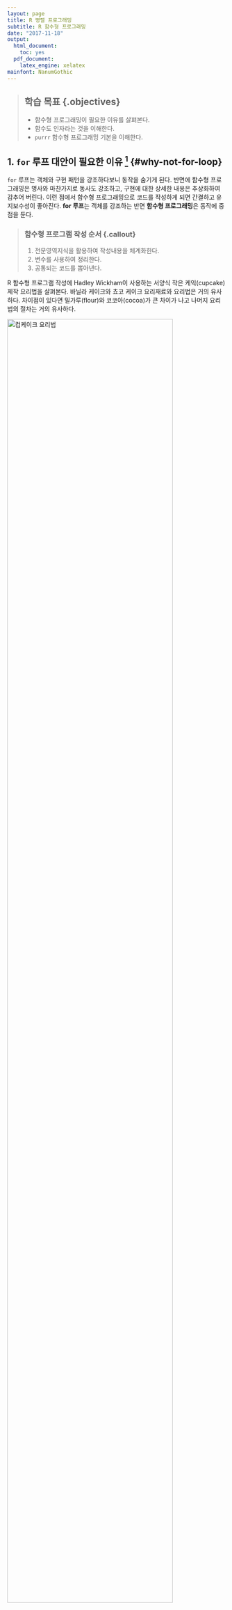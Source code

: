 ```yaml
---
layout: page
title: R 병렬 프로그래밍
subtitle: R 함수형 프로그래밍
date: "2017-11-18"
output:
  html_document: 
    toc: yes
  pdf_document:
    latex_engine: xelatex
mainfont: NanumGothic
---
```





> ## 학습 목표 {.objectives}
>
> * 함수형 프로그래밍이 필요한 이유를 살펴본다.
> * 함수도 인자라는 것을 이해한다.
> * `purrr` 함수형 프로그래밍 기본을 이해한다.


## 1. `for` 루프 대안이 필요한 이유 [^hadley-wickham-managing-many-models] {#why-not-for-loop}

[^hadley-wickham-managing-many-models]: [Hadley Wickham: Managing many models with R, Psychology at the University of Edinburgh](https://www.youtube.com/watch?v=rz3_FDVt9eg&t=2324s)

`for` 루프는 객체와 구현 패턴을 강조하다보니 동작을 숨기게 된다. 
반면에 함수형 프로그래밍은 명사와 마찬가지로 동사도 강조하고, 구현에 대한 상세한 내용은
추상화하여 감추어 버린다. 이런 점에서 함수형 프로그래밍으로 코드를 작성하게 되면 간결하고 유지보수성이 좋아진다.
**for 루프**는 객체를 강조하는 반면 **함수형 프로그래밍**은 동작에 중점을 둔다.

> ### 함수형 프로그램 작성 순서 {.callout}
>
> 1. 전문영역지식을 활용하여 작성내용을 체계화한다.
> 1. 변수를 사용하여 정리한다.
> 1. 공통되는 코드를 뽑아낸다.

R 함수형 프로그램 작성에 Hadley Wickham이 사용하는 서양식 작은 케익(cupcake) 제작 요리법을 살펴본다.
바닐라 케이크와 쵸코 케이크 요리재료와 요리법은 거의 유사하다. 차이점이 있다면 밀가루(flour)와 코코아(cocoa)가 
큰 차이가 나고 나머지 요리법의 절차는 거의 유사하다.

<img src="fig/fp-cupcake.png" alt="컵케이크 요리법" width="87%" />

바닐라 케이크와 쵸코 케이크 조리법이 두 페이지에 걸쳐 있는데 이를 한 페이지로 줄이면 다음과 같다.
즉, 요리재료를 표준화해서 공통 요소를 뽑아내면 밀가루(flour)와 코코아(cocoa)를 바꿔 넣으면 되고,
요리법의 경우 먼저 요리법을 체계화해서 1단계 예열, 2단계 재료 섞기, 3단계 굽기로 나누고 
2단계를 좀더 상세하게 마른 재료와 젖은 재료를 섞어 혼합하는 과정으로 체계화한다.

<img src="fig/fp-cupcake-fp.png" alt="컵케이크 요리법 함수형 프로그래밍으로 전환" width="87%" />


`mtcars` 데이터셋 각변수에 대한 평균과 중위수를 계산하는 것을 살펴본다. `for` 루프를 사용하는 경우 객체와 
구현 패턴에 중점을 두게 되어 `mean`, `median` 함수명만 차이나는 `for` 루프가 두개 생성되었다.


이를 `purrr` 팩키지를 사용해서 함수형 프로그램으로 작성하면 동작에 중점을 둔 훨씬 간결한 코드가 된다.

<div class = "row">
<div class = "col-md-6">
**`for` 루프는 명사에 중점**


~~~{.r}
means <- vector("double", ncol(mtcars))

for(i in seq_along(means)) {
    means[[i]] <- mean(mtcars[[i]], na.rm=TRUE)
}
means
~~~



~~~{.output}
 [1]  20.090625   6.187500 230.721875 146.687500   3.596563   3.217250
 [7]  17.848750   0.437500   0.406250   3.687500   2.812500

~~~



~~~{.r}
medians <- vector("double", ncol(mtcars))
for(i in seq_along(mtcars)) {
    medians[[i]] <- median(mtcars[[i]], na.rm=TRUE)
}
medians
~~~



~~~{.output}
 [1]  19.200   6.000 196.300 123.000   3.695   3.325  17.710   0.000
 [9]   0.000   4.000   2.000

~~~

</div>
<div class = "col-md-6">
**함수형 프로그래밍은 동작에 중점**


~~~{.r}
library(purrr)

map_dbl(mtcars, mean)
~~~



~~~{.output}
       mpg        cyl       disp         hp       drat         wt 
 20.090625   6.187500 230.721875 146.687500   3.596563   3.217250 
      qsec         vs         am       gear       carb 
 17.848750   0.437500   0.406250   3.687500   2.812500 

~~~



~~~{.r}
map_dbl(mtcars, median)
~~~



~~~{.output}
    mpg     cyl    disp      hp    drat      wt    qsec      vs      am 
 19.200   6.000 196.300 123.000   3.695   3.325  17.710   0.000   0.000 
   gear    carb 
  4.000   2.000 

~~~
</div>
</div>


## 3. 함수형 프로그래밍 라이브러리 `purrr` {#purrr-library}

### 3.1. 함수를 데이터로 간주 {#function-is-data-as-well}

함수를 데이터로 간주하는 것도 가능하다. 함수(mean, median, sd)를 리스트로 만들어 놓고 이를 `map` 함수에 
데이터로 던져서 `mtcars` 데이터셋 각 칼럼별로 평균, 중위수, 표준편차를 구하는 것도 가능하다.


~~~{.r}
# 3. 함수를 데이터로 간주하는 것도 가능 ------------------

funs_list <- list(mean, median, sd)

map(funs_list, ~ mtcars %>% map_dbl(.x))
~~~



~~~{.output}
[[1]]
       mpg        cyl       disp         hp       drat         wt 
 20.090625   6.187500 230.721875 146.687500   3.596563   3.217250 
      qsec         vs         am       gear       carb 
 17.848750   0.437500   0.406250   3.687500   2.812500 

[[2]]
    mpg     cyl    disp      hp    drat      wt    qsec      vs      am 
 19.200   6.000 196.300 123.000   3.695   3.325  17.710   0.000   0.000 
   gear    carb 
  4.000   2.000 

[[3]]
        mpg         cyl        disp          hp        drat          wt 
  6.0269481   1.7859216 123.9386938  68.5628685   0.5346787   0.9784574 
       qsec          vs          am        gear        carb 
  1.7869432   0.5040161   0.4989909   0.7378041   1.6152000 

~~~

### 3.2. `purrr` 기초 {#purrr-basics}

함수를 인자로 넘기는 방법이 하나만 있는 것은 아니다. `sapply`, `lapply` 함수를 사용하는 방법이 많이 사용되고 있으며, 
위에서 처럼 직접 함수를 작성해도 되지만, `purrr` 팩키지를 사용하여 기능을 동일한 기능 구현을 통일하는 것도 가능하다.


~~~{.r}
sapply(df, mean)
~~~



~~~{.output}
   a    b    c    d 
 3.0 30.0  5.0  4.4 

~~~



~~~{.r}
library(purrr)
map_dbl(df, mean)
~~~



~~~{.output}
   a    b    c    d 
 3.0 30.0  5.0  4.4 

~~~

> #### `purrr` 팩키지 `map` 함수를 사용할 경우 장점{.callout}
>
> `map_dbl(.x, .f, ...)` 작업을 실행시키면 특정 벡터(`.x`)에 대한 연산작업(`.f`)을 반복해서 실행
>
> * `.x` 벡터에 대해 반복 연산작업을 수행
> * 원소 각각에 대해서 `.f` 함수 연산 작업을 수행
> * 결과를 반환

`map` 함수는 반환되는 자료형에 따라 차이가 나지만 기본적인 작동방식은 동일하다.

* `map()` : 리스트를 반환
* `map_dbl()` : double 숫자벡터를 반환
* `map_lgl()` : 부울 논리 벡터를 반환
* `map_int()` : 정수형 벡터를 반환
* `map_chr()` : 문자형 벡터를 반환

### 3.3. `purrr` `map` 함수 `.f` 지정방법 {#how-to-use-purrr}

`.f` 함수를 지정하는 다양한 방법을 살펴보면 다음과 같다.

* 기존 함수를 사용 : `map(df, summary)`
* 사용자 정의 함수를 사용 : `map(df, rescale)`
* 익명 함수를 사용 : `map(df, function(x) sum(is.na(x)))`
* 공식 단축키 함수를 사용 : `map(df, ~ sum(is.na(x)))`

`.f` 함수를 `[[`으로 원소 혹은 하위집합을 뽑아내는 경우를 살펴보자.


~~~{.r}
list_of_results <- list(
	list(a = 1, b = "A"),
	list(a = 2, b = "C"),
	list(a = 3, b = "D"))

map_dbl(list_of_results, function(x) x[["a"]])
~~~



~~~{.output}
[1] 1 2 3

~~~



~~~{.r}
map_dbl(list_of_results, "a")
~~~



~~~{.output}
[1] 1 2 3

~~~



~~~{.r}
map_dbl(list_of_results, 1)
~~~



~~~{.output}
[1] 1 2 3

~~~

`map_dbl(list_of_results, function(x) x[["a"]])` 첫번째 경우 익명함수를 사용해서 리스트명을 기준으로 뽑아낸다.
두번째 `map_dbl(list_of_results, "a")`는 문자열 명칭을 사용해서 하위집합 뽑아내기를 통해 단축키를 사용해서 뽑아낸다.
마지막, `map_dbl(list_of_results, 1)`은 정수 숫자위치를 기준으로 하위집합 뽑아내는 단축키 활용법을 보여주고 있다.

함수형 프로그래밍은 패턴을 일반화하여 추상화해서, 개발자가 데이터와 동작에 집중하게도록 한다.
이를 통해 반복문제를 좀더 쉽게 풀 수 있도록 하고, 더 이해하기 좋은 코드를 만들게 돕는다.

